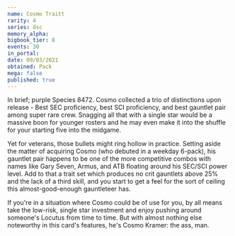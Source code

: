```yaml
---
name: Cosmo Traitt
rarity: 4
series: dsc
memory_alpha:
bigbook_tier: 8
events: 30
in_portal:
date: 09/03/2021
obtained: Pack
mega: false
published: true
---
```


In brief; purple Species 8472. Cosmo collected a trio of distinctions upon release - Best SEC proficiency, best SCI proficiency, and best gauntlet pair among super rare crew. Snagging all that with a single star would be a massive boon for younger rosters and he may even make it into the shuffle for your starting five into the midgame.

Yet for veterans, those bullets might ring hollow in practice. Setting aside the matter of acquiring Cosmo (who debuted in a weekday 6-pack), his gauntlet pair happens to be one of the more competitive combos with names like Gary Seven, Armus, and ATB floating around his SEC/SCI power level. Add to that a trait set which produces no crit gauntlets above 25% and the lack of a third skill, and you start to get a feel for the sort of ceiling this almost-good-enough gauntleteer has.

If you're in a situation where Cosmo could be of use for you, by all means take the low-risk, single star investment and enjoy pushing around someone's Locutus from time to time. But with almost nothing else noteworthy in this card's features, he's Cosmo Kramer: the ass, man.
